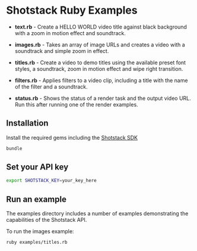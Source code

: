 # Shotstack Ruby Examples

- **text.rb** -
    Create a HELLO WORLD video title against black background with a zoom in motion effect and soundtrack.

- **images.rb** -
    Takes an array of image URLs and creates a video with a soundtrack and simple zoom in effect.

- **titles.rb** -
    Create a video to demo titles using the available preset font styles, a soundtrack, zoom in motion effect and wipe right transition.

- **filters.rb** -
    Applies filters to a video clip, including a title with the name of the filter and a soundtrack.

- **status.rb** -
    Shows the status of a render task and the output video URL. Run this after running one of the render examples.

## Installation
Install the required gems including the [Shotstack SDK](https://rubygems.org/gems/shotstack)

```bash
bundle
```

## Set your API key

```bash
export SHOTSTACK_KEY=your_key_here
```

## Run an example
The examples directory includes a number of examples demonstrating the capabilities of the Shotstack API.

To run the images example:

```bash
ruby examples/titles.rb
```
